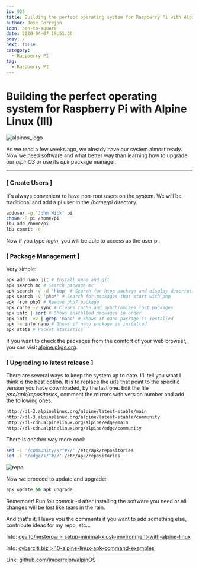 ```yaml
---
id: 925
title: Building the perfect operating system for Raspberry Pi with Alpine Linux (III)
author: Jose Cerrejon
icon: pen-to-square
date: 2020-04-07 19:51:36
prev: /
next: false
category:
  - Raspberry PI
tag:
  - Raspberry PI
---
```


# Building the perfect operating system for Raspberry Pi with Alpine Linux (III)

![alpinos_logo](/images/2020/02/alpinos_logo.png)

As we read a few weeks ago, we already have our system almost ready. Now we need software and what better way than learning how to upgrade our *alpinOS* or use its *apk* package manager.

- - -
###  [ Create Users ]

It's always convenient to have non-root users on the system. We will be traditional and add a pi user in the */home/pi* directory.

```bash
adduser -g 'John Wick' pi
chown -R pi /home/pi
lbu add /home/pi
lbu commit -d
```

Now if you type *login*, you will be able to access as the user pi.

###  [ Package Management ]

Very simple:

```bash
apk add nano git # Install nano and git
apk search mc # Search package mc
apk search -v -d 'htop' # Search for htop package and display description
apk search -v 'php*' # Search for packages that start with php
apk from php7 # Remove php7 package
apk cache -v sync # Clears cache and synchronizes lost packages
apk info | sort # Shows installed packages in order
apk info -vv | grep 'nano' # Shows if nano package is installed
apk -e info nano # Shows if nano package is installed
apk stats # Packet statistics
```

If you want to check the packages from the comfort of your web browser, you can visit [alpine.pkgs.org](https://alpine.pkgs.org/). 

###  [ Upgrading to latest release ]

There are several ways to keep the system up to date. I'll tell you what I think is the best option. It is to replace the urls that point to the specific version you have downloaded, by the last one. Edit the file */etc/apk/repositories*, comment the mirrors with version number and add the following ones:

```bash
http://dl-3.alpinelinux.org/alpine/latest-stable/main
http://dl-3.alpinelinux.org/alpine/latest-stable/community
http://dl-cdn.alpinelinux.org/alpine/edge/main
http://dl-cdn.alpinelinux.org/alpine/edge/community
```

There is another way more cool:

```bash
sed -i '/community/s/^#//' /etc/apk/repositories
sed -i '/edge/s/^#//' /etc/apk/repositories
```

![repo](/images/2020/04/repositories-alpine.png)

Now we proceed to update and upgrade:

```bash
apk update && apk upgrade
```

Remember! Run *lbu commit -d* after installing the software you need or all changes will be lost like tears in the rain.

And that's it. I leave you the comments if you want to add something else, contribute ideas for my repo, etc...

Info: [dev.to/nesterow > setup-minimal-kiosk-environment-with-alpine-linux](https://dev.to/nesterow/setup-minimal-kiosk-environment-with-alpine-linux-27b)

Info: [cyberciti.biz > 10-alpine-linux-apk-command-examples](https://www.cyberciti.biz/faq/10-alpine-linux-apk-command-examples/)

Link: [github.com/jmcerrejon/alpinOS](https://github.com/jmcerrejon/alpinOS)
